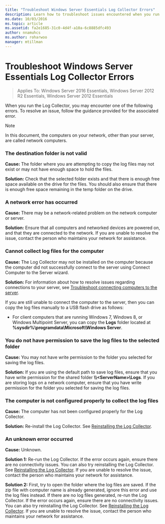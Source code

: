 ```yaml
---
title: "Troubleshoot Windows Server Essentials Log Collector Errors"
description: Learn how to troubleshoot issues encountered when you run the Log Collector.
ms.date: 10/03/2016
ms.topic: article
ms.assetid: fa2e1685-31c0-4d4f-a10a-6c8885dfc493
author: nnamuhcs
ms.author: roharwoo
manager: mtillman
---
```


# Troubleshoot Windows Server Essentials Log Collector Errors

>Applies To: Windows Server 2016 Essentials, Windows Server 2012 R2 Essentials, Windows Server 2012 Essentials

When you run the Log Collector, you may encounter one of the following errors. To resolve an issue, follow the guidance provided for the associated error.

> [!NOTE]
> In this document, the computers on your network, other than your server, are called network computers.

###  <a name="BKMK_TheDestinationFolderIsNotValid"></a> The destination folder is not valid
 **Cause:** The folder where you are attempting to copy the log files may not exist or may not have enough space to hold the files.

 **Solution:** Check that the selected folder exists and that there is enough free space available on the drive for the files. You should also ensure that there is enough free space remaining in the temp folder on the drive.

###  <a name="BKMK_ANetworkErrorHasOccurred"></a> A network error has occurred
 **Cause:** There may be a network-related problem on the network computer or server.

 **Solution:** Ensure that all computers and networked devices are powered on, and that they are connected to the network. If you are unable to resolve the issue, contact the person who maintains your network for assistance.

###  <a name="BKMK_CannotCollectLogFiles"></a> Cannot collect log files for the computer
 **Cause:** The Log Collector may not be installed on the computer because the computer did not successfully connect to the server using Connect Computer to the Server wizard.

 **Solution:** For information about how to resolve issues regarding connections to your server, see [Troubleshoot connecting computers to the server](/previous-versions/windows/it-pro/windows-server-essentials-sbs/jj635102(v=ws.11)).

 If you are still unable to connect the computer to the server, then you can copy the log files manually to a USB flash drive as follows:

-   For client computers that are running Windows 7, Windows 8, or Windows Multipoint Server, you can copy the **Logs** folder located at **%sysdir%\programdata\Microsoft\Windows Server**.

###  <a name="BKMK_YouDoNotHavePermission"></a> You do not have permission to save the log files to the selected folder
 **Cause:** You may not have write permission to the folder you selected for saving the log files.

 **Solution:** If you are using the default path to save log files, ensure that you have write permission for the shared folder **\\\\<ServerName\>\Logs**. If you are storing logs on a network computer, ensure that you have write permission for the folder you selected for saving the log files.

###  <a name="BKMK_TheComputerIsNotConfiguredProperly"></a> The computer is not configured properly to collect the log files
 **Cause:** The computer has not been configured properly for the Log Collector.

 **Solution:** Re-install the Log Collector. See [Reinstalling the Log Collector](Install-the-Windows-Server-Essentials-Log-Collector.md#BKMK_Reinstall).

###  <a name="BKMK_AnUnknownErrorOccurred"></a> An unknown error occurred
 **Cause:** Unknown.

 **Solution 1:** Re-run the Log Collector. If the error occurs again, ensure there are no connectivity issues. You can also try reinstalling the Log Collector. See [Reinstalling the Log Collector](Install-the-Windows-Server-Essentials-Log-Collector.md#BKMK_Reinstall). If you are unable to resolve the issue, contact the person who maintains your network for assistance.

 **Solution 2:** First, try to open the folder where the log files are saved. If the zip file with computer name is already generated, ignore this error and use the log files instead. If there are no log files generated, re-run the Log Collector. If the error occurs again, ensure there are no connectivity issues. You can also try reinstalling the Log Collector. See [Reinstalling the Log Collector](Install-the-Windows-Server-Essentials-Log-Collector.md#BKMK_Reinstall). If you are unable to resolve the issue, contact the person who maintains your network for assistance.

